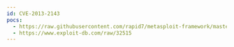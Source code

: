 ```yaml
---
id: CVE-2013-2143
pocs:
  - https://raw.githubusercontent.com/rapid7/metasploit-framework/master/modules/auxiliary/admin/http/katello_satellite_priv_esc.rb
  - https://www.exploit-db.com/raw/32515
---
```

